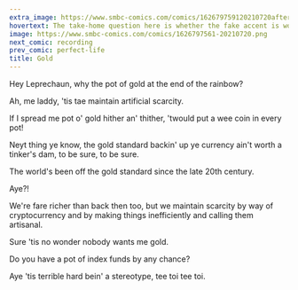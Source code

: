 ```yaml
---
extra_image: https://www.smbc-comics.com/comics/162679759120210720after.png
hovertext: The take-home question here is whether the fake accent is worse than the economic theory.
image: https://www.smbc-comics.com/comics/1626797561-20210720.png
next_comic: recording
prev_comic: perfect-life
title: Gold
---
```


Hey Leprechaun, why the pot of gold at the end of the rainbow?

Ah, me laddy, 'tis tae maintain artificial scarcity.

If I spread me pot o' gold hither an' thither, 'twould put a wee coin in every pot!

Neyt thing ye know, the gold standard backin' up ye currency ain't worth a tinker's dam, to be sure, to be sure.

The world's been off the gold standard since the late 20th century.

Aye?!

We're fare richer than back then too, but we maintain scarcity by way of cryptocurrency and by making things inefficiently and calling them artisanal.

Sure 'tis no wonder nobody wants me gold.

Do you have a pot of index funds by any chance?

Aye 'tis terrible hard bein' a stereotype, tee toi tee toi.